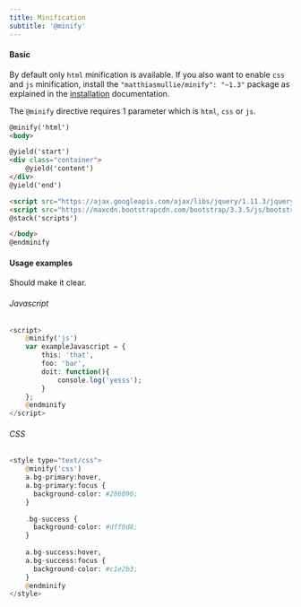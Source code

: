```yaml
---
title: Minification
subtitle: '@minify'
---
```


#### Basic
By default only `html` minification is available. If you also want to enable `css` and `js` minification, 
install the `"matthiasmullie/minify": "~1.3"` package as explained in the [installation](../installation.html) documentation. 

The `@minify` directive requires 1 parameter which is `html`, `css` or `js`.

```html
@minify('html')
<body>

@yield('start')
<div class="container">
    @yield('content')
</div>
@yield('end')

<script src="https://ajax.googleapis.com/ajax/libs/jquery/1.11.3/jquery.min.js"></script>
<script src="https://maxcdn.bootstrapcdn.com/bootstrap/3.3.5/js/bootstrap.min.js"></script>
@stack('scripts')

</body>
@endminify
```


#### Usage examples
Should make it clear.

###### Javascript
```php
<script>
    @minify('js')
    var exampleJavascript = {
        this: 'that',
        foo: 'bar',
        doit: function(){
            console.log('yesss');
        }
    };
    @endminify
</script>
```

###### CSS
```php
<style type="text/css">
    @minify('css')      
    a.bg-primary:hover,
    a.bg-primary:focus {
      background-color: #286090;
    }
    
    .bg-success {
      background-color: #dff0d8;
    }
    
    a.bg-success:hover,
    a.bg-success:focus {
      background-color: #c1e2b3;
    }
    @endminify
</style>
```
